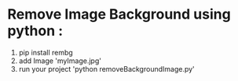 # Remove Image Background using python :
1. pip install rembg
2. add Image 'myImage.jpg'
3. run your project 'python removeBackgroundImage.py'
